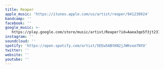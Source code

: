 ```yaml
---
title: Reaper
apple_music: 'https://itunes.apple.com/us/artist/reaper/941230924'
bandcamp: ''
facebook: ''
google_music: >-
   https://play.google.com/store/music/artist/Reaper?id=Aaea3qe5f3jt237bo77dtq4i5ga
instagram: ''
soundcloud: ''
spotify: 'https://open.spotify.com/artist/5EEw5ABtKN2jJWKvoe7NYU'
twitter: ''
website: ''
youtube: ''
---
```

